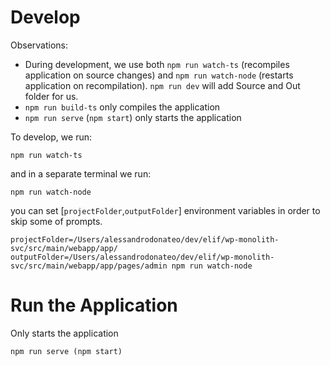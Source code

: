 # Develop

Observations:

- During development, we use both `npm run watch-ts` (recompiles application on source changes) and `npm run watch-node` (restarts application on recompilation). `npm run dev` will add Source and Out folder for us.
- `npm run build-ts` only compiles the application
- `npm run serve` (`npm start`) only starts the application

To develop, we run:

```
npm run watch-ts
```

and in a separate terminal we run:
````
npm run watch-node
````
you can set [`projectFolder`,`outputFolder`] environment variables in order to skip some of prompts.
````
projectFolder=/Users/alessandrodonateo/dev/elif/wp-monolith-svc/src/main/webapp/app/ outputFolder=/Users/alessandrodonateo/dev/elif/wp-monolith-svc/src/main/webapp/app/pages/admin npm run watch-node
````
# Run the Application
Only starts the application
````
npm run serve (npm start)
````